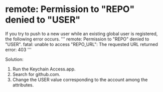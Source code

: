 # remote: Permission to "REPO" denied to "USER"

If you try to push to a new user while an existing global user is registered, the following error occurs.
'''
remote: Permission to "REPO" denied to "USER".
fatal: unable to access "REPO_URL": The requested URL returned error: 403
'''

Solution:
1. Run the Keychain Access.app.
2. Search for github.com.
3. Change the USER value corresponding to the account among the attributes.

